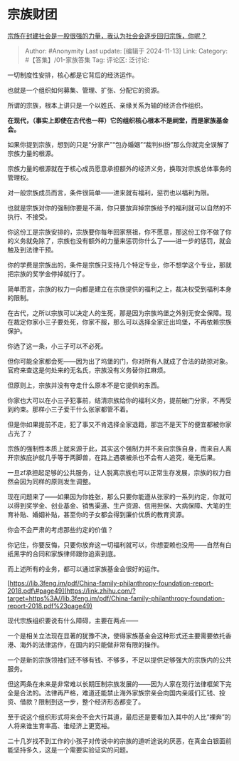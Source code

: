 # 宗族财团
[宗族在封建社会是一股很强的力量，我认为社会会逐步回归宗族，你呢？](https://www.zhihu.com/question/577295064/answer/29894047800)

> Author: #Anonymity
> Last update: [编辑于 2024-11-13]
> Link:
> Category: #【答集】/01-家族答集
> Tag:
> 评论区:
> 泛讨论:

一切制度性安排，核心都是它背后的经济运作。

也就是一个组织如何募集、管理、扩张、分配它的资源。

所谓的宗族，根本上讲只是一个以姓氏、亲缘关系为轴的经济合作组织。

**在现代，（事实上即使在古代也一样）它的组织核心根本不是祠堂，而是家族基金会。**

如果你提到宗族，想到的只是“分家产”“包办婚姻”“裁判纠纷”那么你就完全误解了宗族力量的根源。

宗族力量的根源就在于核心成员愿意承担额外的经济义务，换取对宗族总体事务的管理权。

对一般宗族成员而言，条件很简单——进来就有福利，惩罚也以福利为限。

也就是宗族对你的强制你要是不满，你只要放弃掉宗族给予的福利就可以自然的不执行、不接受。

你这份工是宗族安排的，宗族要你每年回家祭祖，你不愿意，那这份工你不做了你的义务就免除了，宗族也没有额外的力量来惩罚你什么了——进一步的惩罚，就会触及到法律干预。

你的学费是宗族出的，条件是宗族只支持几个特定专业，你不想学这个专业，那就把宗族的奖学金停掉就行了。

简单而言，宗族的权力一向都是建立在宗族提供的福利之上，裁决权受到福利本身的限制。

在古代，之所以宗族可以决定人的生死，那是因为宗族坞堡之外别无安全保障。现在裁定你家小三子要处死，你家不服，那么可以选择全家迁出坞堡，不再依赖宗族保护。

你选了这一条，小三子可以不必死。

但你可能全家都会死——因为出了坞堡的门，你对所有人就成了合法的劫掠对象。官府来查这是何处来的无名氏，宗族没有义务替你扛麻烦。

但原则上，宗族并没有夺走什么原本不是它提供的东西。

你家也大可以在小三子犯事前，结清宗族给你的福利义务，提前破门分家，不再受到约束。那样小三子爱干什么张家都管不着。

但是你如果提前不走，犯了事又不肯选择全家退籍，那岂不是天下的便宜都被你家占光了？

宗族的强制性本质上就来源于此，其实这个强制力并不来自宗族自身，而来自人离开宗族庇护就几乎等于两脚兽，在路上遇袭被杀也不会有人追究，毫无后果。

一旦zf承担起足够的公共服务，让人脱离宗族也可以正常生存发展，宗族的权力自然会因为同样的原则发生调整。

现在问题来了——如果因为你姓张，那么只要你能遵从张家的一系列约定，你就可以得到奖学金、创业基金、销售渠道、生产资源、信用担保、大病保障、大笔的生育补贴、婚姻补贴，甚至你的子女都会得到廉价优质的教育资源。

你会不会严肃的考虑那些约定的价值？

你记住，你要反悔，只要你放弃这一切福利就可以，你想耍赖也没用——自然有白纸黑字的合同和家族律师跟你追索到底。

而上述所有的业务，都可以通过家族基金会很好的运作。

[https://lib.3feng.im/pdf/China-family-philanthropy-foundation-report-2018.pdf\#page49](https://link.zhihu.com/?target=https%3A//lib.3feng.im/pdf/China-family-philanthropy-foundation-report-2018.pdf%23page49)

现代宗族组织要说有什么障碍，主要在两点——

一个是相关立法现在显著的犹豫不决，使得家族基金会这种形式还主要需要依托香港、海外的法律运作，在国内的只能做非常有限的操作。

一个是新的宗族领袖们还不够有钱、不够多，不足以提供足够强大的宗族内的公共服务。

但这两条在未来是非常难以长期压制宗族发展的——因为人家在现行法律框架下完全是合法的。法律再严格，难道还能禁止海外家族宗亲会向国内亲戚们汇钱、投资、借款？限制到这一步，整个经济形态都变了。

至于说这个组织形式将来会不会大行其道，最后还是要看加入其中的人比“裸奔”的人将来谁生育率高、谁经济上更宽裕。

二十几岁找不到工作的小孩子对传说中的宗族的道听途说的厌恶，在真金白银面前能坚持多久，这是一个需要实验证实的问题。
